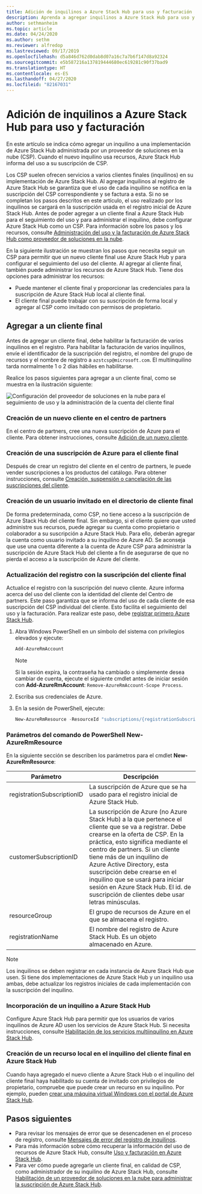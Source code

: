 ```yaml
---
title: Adición de inquilinos a Azure Stack Hub para uso y facturación
description: Aprenda a agregar inquilinos a Azure Stack Hub para uso y facturación.
author: sethmanheim
ms.topic: article
ms.date: 04/24/2020
ms.author: sethm
ms.reviewer: alfredop
ms.lastreviewed: 09/17/2019
ms.openlocfilehash: d5a846d762d0dab8d07a16c7a7b6f147d8a92324
ms.sourcegitcommit: e5b587216a137819444680ec619281c90f37bad9
ms.translationtype: HT
ms.contentlocale: es-ES
ms.lasthandoff: 04/27/2020
ms.locfileid: "82167031"
---
```

# <a name="add-tenant-for-usage-and-billing-to-azure-stack-hub"></a>Adición de inquilinos a Azure Stack Hub para uso y facturación

En este artículo se indica cómo agregar un inquilino a una implementación de Azure Stack Hub administrada por un proveedor de soluciones en la nube (CSP). Cuando el nuevo inquilino usa recursos, Azure Stack Hub informa del uso a su suscripción de CSP.

Los CSP suelen ofrecen servicios a varios clientes finales (inquilinos) en su implementación de Azure Stack Hub. Al agregar inquilinos al registro de Azure Stack Hub se garantiza que el uso de cada inquilino se notifica en la suscripción del CSP correspondiente y se factura a esta. Si no se completan los pasos descritos en este artículo, el uso realizado por los inquilinos se cargará en la suscripción usada en el registro inicial de Azure Stack Hub. Antes de poder agregar a un cliente final a Azure Stack Hub para el seguimiento del uso y para administrar el inquilino, debe configurar Azure Stack Hub como un CSP. Para información sobre los pasos y los recursos, consulte [Administración del uso y la facturación de Azure Stack Hub como proveedor de soluciones en la nube](azure-stack-add-manage-billing-as-a-csp.md).

En la siguiente ilustración se muestran los pasos que necesita seguir un CSP para permitir que un nuevo cliente final use Azure Stack Hub y para configurar el seguimiento del uso del cliente. Al agregar al cliente final, también puede administrar los recursos de Azure Stack Hub. Tiene dos opciones para administrar los recursos:

- Puede mantener el cliente final y proporcionar las credenciales para la suscripción de Azure Stack Hub local al cliente final.  
- El cliente final puede trabajar con su suscripción de forma local y agregar al CSP como invitado con permisos de propietario.

## <a name="add-an-end-customer"></a>Agregar a un cliente final

Antes de agregar un cliente final, debe habilitar la facturación de varios inquilinos en el registro. Para habilitar la facturación de varios inquilinos, envíe el identificador de la suscripción del registro, el nombre del grupo de recursos y el nombre de registro a `azstcsp@microsoft.com`. El multiinquilino tarda normalmente 1 o 2 días hábiles en habilitarse.

Realice los pasos siguientes para agregar a un cliente final, como se muestra en la ilustración siguiente:

![Configuración del proveedor de soluciones en la nube para el seguimiento de uso y la administración de la cuenta del cliente final](media/azure-stack-csp-enable-billing-usage-tracking/process-csp-enable-billing.png)

### <a name="create-a-new-customer-in-partner-center"></a>Creación de un nuevo cliente en el centro de partners

En el centro de partners, cree una nueva suscripción de Azure para el cliente. Para obtener instrucciones, consulte [Adición de un nuevo cliente](/partner-center/add-a-new-customer).

### <a name="create-an-azure-subscription-for-the-end-customer"></a>Creación de una suscripción de Azure para el cliente final

Después de crear un registro del cliente en el centro de partners, le puede vender suscripciones a los productos del catálogo. Para obtener instrucciones, consulte [Creación, suspensión o cancelación de las suscripciones del cliente](/partner-center/create-a-new-subscription).

### <a name="create-a-guest-user-in-the-end-customer-directory"></a>Creación de un usuario invitado en el directorio de cliente final

De forma predeterminada, como CSP, no tiene acceso a la suscripción de Azure Stack Hub del cliente final. Sin embargo, si el cliente quiere que usted administre sus recursos, puede agregar su cuenta como propietario o colaborador a su suscripción a Azure Stack Hub. Para ello, deberán agregar la cuenta como usuario invitado a su inquilino de Azure AD. Se aconseja que use una cuenta diferente a la cuenta de Azure CSP para administrar la suscripción de Azure Stack Hub del cliente a fin de asegurarse de que no pierda el acceso a la suscripción de Azure del cliente.

### <a name="update-the-registration-with-the-end-customer-subscription"></a>Actualización del registro con la suscripción del cliente final

Actualice el registro con la suscripción del nuevo cliente. Azure informa acerca del uso del cliente con la identidad del cliente del Centro de partners. Este paso garantiza que se informa del uso de cada cliente de esa suscripción del CSP individual del cliente. Esto facilita el seguimiento del uso y la facturación. Para realizar este paso, debe [registrar primero Azure Stack Hub](azure-stack-registration.md).

1. Abra Windows PowerShell en un símbolo del sistema con privilegios elevados y ejecute:  

   ```powershell
   Add-AzureRmAccount
   ```

   >[!NOTE]
   > Si la sesión expira, la contraseña ha cambiado o simplemente desea cambiar de cuenta, ejecute el siguiente cmdlet antes de iniciar sesión con **Add-AzureRmAccount**: `Remove-AzureRmAccount-Scope Process`.

2. Escriba sus credenciales de Azure.
3. En la sesión de PowerShell, ejecute:

   ```powershell
   New-AzureRmResource -ResourceId "subscriptions/{registrationSubscriptionId}/resourceGroups/{resourceGroup}/providers/Microsoft.AzureStack/registrations/{registrationName}/customerSubscriptions/{customerSubscriptionId}" -ApiVersion 2017-06-01
   ```

### <a name="new-azurermresource-powershell-parameters"></a>Parámetros del comando de PowerShell New-AzureRmResource

En la siguiente sección se describen los parámetros para el cmdlet **New-AzureRmResource**:

| Parámetro | Descripción |
| --- | --- |
|registrationSubscriptionID | La suscripción de Azure que se ha usado para el registro inicial de Azure Stack Hub.|
| customerSubscriptionID | La suscripción de Azure (no Azure Stack Hub) a la que pertenece el cliente que se va a registrar. Debe crearse en la oferta de CSP. En la práctica, esto significa mediante el centro de partners. Si un cliente tiene más de un inquilino de Azure Active Directory, esta suscripción debe crearse en el inquilino que se usará para iniciar sesión en Azure Stack Hub. El id. de suscripción de clientes debe usar letras minúsculas. |
| resourceGroup | El grupo de recursos de Azure en el que se almacena el registro. |
| registrationName | El nombre del registro de Azure Stack Hub. Es un objeto almacenado en Azure. 

> [!NOTE]  
> Los inquilinos se deben registrar en cada instancia de Azure Stack Hub que usen. Si tiene dos implementaciones de Azure Stack Hub y un inquilino usa ambas, debe actualizar los registros iniciales de cada implementación con la suscripción del inquilino.

### <a name="onboard-tenant-to-azure-stack-hub"></a>Incorporación de un inquilino a Azure Stack Hub

Configure Azure Stack Hub para permitir que los usuarios de varios inquilinos de Azure AD usen los servicios de Azure Stack Hub. Si necesita instrucciones, consulte [Habilitación de los servicios multiinquilino en Azure Stack Hub](azure-stack-enable-multitenancy.md).

### <a name="create-a-local-resource-in-the-end-customer-tenant-in-azure-stack-hub"></a>Creación de un recurso local en el inquilino del cliente final en Azure Stack Hub

Cuando haya agregado el nuevo cliente a Azure Stack Hub o el inquilino del cliente final haya habilitado su cuenta de invitado con privilegios de propietario, compruebe que puede crear un recurso en su inquilino. Por ejemplo, pueden [crear una máquina virtual Windows con el portal de Azure Stack Hub](../user/azure-stack-quick-windows-portal.md).

## <a name="next-steps"></a>Pasos siguientes

- Para revisar los mensajes de error que se desencadenen en el proceso de registro, consulte [Mensajes de error del registro de inquilinos](azure-stack-registration-errors.md).
- Para más información sobre cómo recuperar la información del uso de recursos de Azure Stack Hub, consulte [Uso y facturación en Azure Stack Hub](azure-stack-billing-and-chargeback.md).
- Para ver cómo puede agregarle un cliente final, en calidad de CSP, como administrador de su inquilino de Azure Stack Hub, consulte [Habilitación de un proveedor de soluciones en la nube para administrar la suscripción de Azure Stack Hub](../user/azure-stack-csp-enable-billing-usage-tracking.md).
